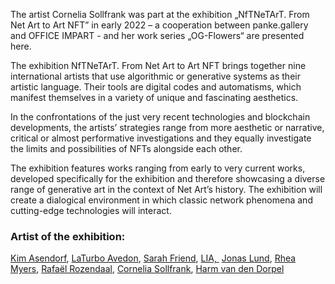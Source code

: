 The artist Cornelia Sollfrank was part at the exhibition „NfTNeTArT. From Net Art to Art NFT” in early 2022 – a cooperation between panke.gallery and OFFICE IMPART - and her work series „OG-Flowers“ are presented here.

The exhibition NfTNeTArT. From Net Art to Art NFT brings together nine international artists that use algorithmic or generative systems as their artistic language. Their tools are digital codes and automatisms, which manifest themselves in a variety of unique and fascinating aesthetics.

In the confrontations of the just very recent technologies and blockchain developments, the artists’ strategies range from more aesthetic or narrative, critical or almost performative investigations and they equally investigate the limits and possibilities of NFTs alongside each other.

The exhibition features works ranging from early to very current works, developed specifically for the exhibition and therefore showcasing a diverse range of generative art in the context of Net Art’s history. The exhibition will create a dialogical environment in which classic network phenomena and cutting-edge technologies will interact.

### Artist of the exhibition:
[Kim Asendorf](https://kimasendorf.com/), [LaTurbo Avedon](https://turboavedon.com/), [Sarah Friend](https://isthisa.com/), [LIA, ](https://www.liaworks.com/) [Jonas Lund](https://jonaslund.com/), [Rhea Myers](https://rhea.art/), [Rafaël Rozendaal](https://www.newrafael.com/), [Cornelia Sollfrank](https://net.art-generator.com/), [Harm van den Dorpel](https://harm.work/)